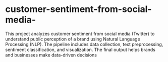 # customer-sentiment-from-social-media-
This project analyzes customer sentiment from social media (Twitter) to understand public perception of a brand using Natural Language Processing (NLP). The pipeline includes data collection, text preprocessing, sentiment classification, and visualization.  The final output helps brands and businesses make data-driven decisions 

